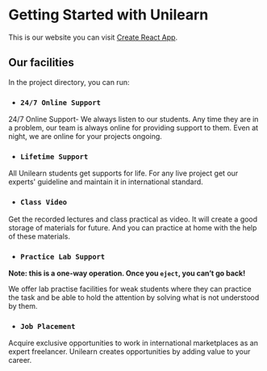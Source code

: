 # Getting Started with Unilearn

This is our website you can visit [Create React App](https://github.com/facebook/create-react-app).

## Our facilities

In the project directory, you can run:

* ### `24/7 Online Support`

24/7 Online Support- We always listen to our students. Any time they are in a problem, our team is always online for providing support to them. Even at night, we are online for your projects ongoing.

* ### `Lifetime Support`

All Unilearn students get supports for life. For any live project get our experts' guideline and maintain it in international standard.

* ### `Class Video`

Get the recorded lectures and class practical as video. It will create a good storage of materials for future. And you can practice at home with the help of these materials.

* ### `Practice Lab Support`

**Note: this is a one-way operation. Once you `eject`, you can’t go back!**

We offer lab practise facilities for weak students where they can practice the task and be able to hold the attention by solving what is not understood by them.


* ### `Job Placement`

Acquire exclusive opportunities to work in international marketplaces as an expert freelancer. Unilearn creates opportunities by adding value to your career.